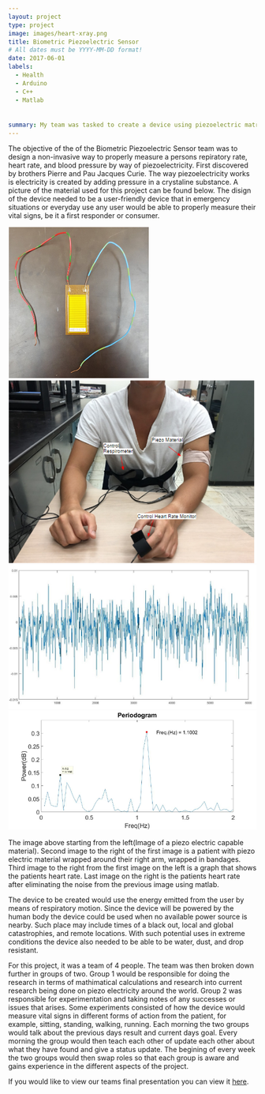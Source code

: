 ```yaml
---
layout: project
type: project
image: images/heart-xray.png
title: Biometric Piezoelectric Sensor
# All dates must be YYYY-MM-DD format!
date: 2017-06-01
labels:
  - Health
  - Arduino
  - C++
  - Matlab
 

summary: My team was tasked to create a device using piezoelectric matrials to read a persons respiratory rate, heart rate, and blood pressure.
---
```


The objective of the of the Biometric Piezoelectric Sensor team was to design a non-invasive way to properly measure a persons repiratory rate, heart rate, and blood pressure by way of piezoelectricity. First discovered by brothers Pierre and Pau Jacques Curie. The way piezoelectricity works is electricity is created by adding pressure in a crystaline substance. A picture of the material used for this project can be found below. The disign of the device needed to be a user-friendly device that in emergency situations or everyday use any user would be able to properly measure their vital signs, be it a first responder or consumer.

<div class="ui small rounded images">
  <img class="ui image" src="../images/Piezo.png">
  <img class="ui image" src="../images/Piezo-experiment.png">
  <img class="ui image" src="../images/piezo-heartrate-graph.png">
  <img class="ui image" src="../images/Picture1.png">
</div>

The image above starting from the left(Image of a piezo electric capable material). Second image to the right of the first image is a patient with piezo electric material wrapped around their right arm, wrapped in bandages. Third image to the right from the first image on the left is a graph that shows the patients heart rate. Last image on the right is the patients heart rate after eliminating the noise from the previous image using matlab.

The device to be created would use the energy emitted from the user by means of respiratory motion. Since the device will be powered by the human body the device could be used when no available power source is nearby. Such place may include times of a black out, local and global catastrophies, and remote locations. With such potential uses in extreme conditions the device also needed to be able to be water, dust, and drop resistant.

For this project, it was a team of 4 people. The team was then broken down further in groups of two. Group 1 would be responsible for doing the research in terms of mathimatical calculations and research into current research being done on piezo electricity around the world. Group 2 was responsible for experimentation and taking notes of any successes or issues that arises. Some experiments consisted of how the device would measure vital signs in different forms of action from the patient, for example, sitting, standing, walking, running. Each morning the two groups would talk about the previous days result and current days goal. Every morning the group would then teach each other of update each other about what they have found and give a status update. The begining of every week the two groups would then swap roles so that each group is aware and gains experience in the different aspects of the project. 


If you would like to view our teams final presentation you can view it [here](https://github.com/ryanv048/ryanv048.github.io/blob/master/Final%20Presentation%202019-10-09%2019_34_06.pdf).



